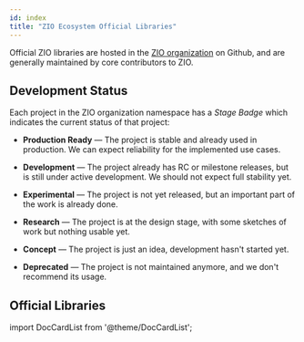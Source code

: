 ```yaml
---
id: index
title: "ZIO Ecosystem Official Libraries"
---
```


Official ZIO libraries are hosted in the [ZIO organization](https://github.com/zio/) on Github, and are generally maintained by core contributors to ZIO.

## Development Status

Each project in the ZIO organization namespace has a _Stage Badge_ which indicates the current status of that project:

* **Production Ready** — The project is stable and already used in production. We can expect reliability for the implemented use cases.

* **Development** — The project already has RC or milestone releases, but is still under active development. We should not expect full stability yet.

* **Experimental** — The project is not yet released, but an important part of the work is already done.

* **Research** — The project is at the design stage, with some sketches of work but nothing usable yet.

* **Concept** — The project is just an idea, development hasn't started yet.

* **Deprecated** — The project is not maintained anymore, and we don't recommend its usage.


## Official Libraries

import DocCardList from '@theme/DocCardList';

 <DocCardList />
